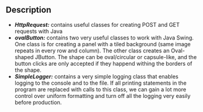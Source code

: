 ## Description
- <i><b>HttpRequest:</b></i> contains useful classes for creating POST and GET requests with Java
- <i><b>ovalButton:</b></i> contains two very useful classes to work with Java Swing. One class is for creating a panel with a tiled background (same image repeats in every row and column). The other class creates an Oval-shaped JButton. The shape can be oval/circular or capsule-like, and the button clicks are only accepted if they happend withing the borders of the shape.
- <i><b>SimpleLogger:</b></i> contains a very simple logging class that enables logging to the console and to the file. If all printing statements in the program are replaced with calls to this class, we can gain a lot more control over uniform formatting and turn off all the logging very easily before production.
